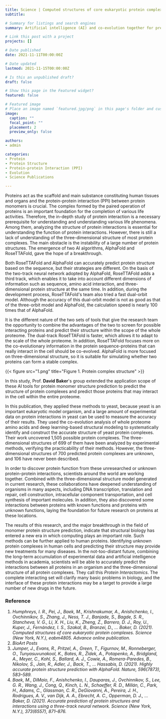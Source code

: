 ```yaml
---
title: Science | Computed structures of core eukaryotic protein complexes
subtitle: 

# Summary for listings and search engines
summary: Artificial intelligence (AI) and co-evolution together for predicting eukaryotic interacting proteins

# Link this post with a project
projects: []

# Date published
date: 2021-11-11T00:00:00Z

# Date updated
lastmod: 2021-11-15T00:00:00Z

# Is this an unpublished draft?
draft: false

# Show this page in the Featured widget?
featured: false

# Featured image
# Place an image named `featured.jpg/png` in this page's folder and customize its options here.
image:
  caption: ""
  focal_point: ""
  placement: 2
  preview_only: false

authors:
- admin

categories:
- Protein
- Protein Structure
- Protein-protein Interaction (PPI)
- Evolution
- Science Publications

---
```

Proteins act as the scaffold and main substance constituting human tissues and organs and the protein-protein interaction (PPI) between protein monomers is crucial. The complex formed by the paired operation of proteins is an important foundation for the completion of various life activities. Therefore, the in-depth study of protein interaction is a necessary prerequisite for understanding and understanding various life phenomena. Among them, analyzing the structure of protein interactions is essential for understanding the function of protein interactions. However, there is still a lack of understanding of the three-dimensional structure of most protein complexes. The main obstacle is the instability of a large number of protein structures. The emergence of two AI algorithms, AlphaFold and RoseTTAFold, gave the hope of a breakthrough.

Both RoseTTAFold and AlphaFold can accurately predict protein structure based on the sequence, but their strategies are different. On the basis of the two-track neural network adopted by AlphaFold, RoseTTAFold adds a third track, which enables it to take into account different dimensions of information such as sequence, amino acid interaction, and three-dimensional protein structure at the same time. In addition, during the development process, RoseTTAFold's team also tried a fast dual-orbit model. Although the accuracy of this dual-orbit model is not as good as that of the three-orbit model and AlphaFold, the calculation speed is nearly 100 times that of AlphaFold.

It is the different nature of the two sets of tools that give the research team the opportunity to combine the advantages of the two to screen for possible interacting proteins and predict their structure within the scope of the whole proteome. The dual-track RoseTTAFold is faster, which allows it to adapt to the scale of the whole proteome. In addition, RoseTTAFold focuses more on the co-evolutionary information in the protein sequence-proteins that can really interact in the cell should be co-evolved. AlphaFold is more focused on three-dimensional structure, so it is suitable for simulating whether two proteins can form a stable complex.

{{< figure src="1.png" title="Figure 1. Protein complex structure" >}}

In this study, Prof. **David Baker**'s group extended the application scope of these AI tools for protein monomer structure prediction to predict the structure of protein complexes and predict those proteins that may interact in the cell within the entire proteome.

In this publication, they applied these methods to yeast, because yeast is an important eukaryotic model organism, and a large amount of experimental data on protein interactions in yeast can be used to measure the accuracy of their results. They used the co-evolution analysis of whole proteome amino acids and deep learning-based structural modeling to systematically identify and construct the accurate structure of yeast protein complexes. Their work uncovered 1,505 possible protein complexes. The three-dimensional structures of 699 of them have been analyzed by experimental methods, verifying the practicability of their methods. However, the three-dimensional structures of 700 predicted protein complexes are unknown, and 106 have never been described.

In order to discover protein function from these unresearched or unknown protein-protein interactions, scientists around the world are working together. Combined with the three-dimensional structure model generated in current research, these collaborations have deepened understanding of organisms in many aspects, including DNA transcription, translation and repair, cell construction, intracellular component transportation, and cell synthesis of important molecules. In addition, they also discovered some interactions between proteins with known functions and proteins with unknown functions, laying the foundation for future research on proteins at these locations.

The results of this research, and the major breakthrough in the field of monomer protein structure prediction, indicate that structural biology has entered a new era in which computing plays an important role. Such methods can be further applied to human proteins. Identifying unknown protein complexes in human cells and predicting their structure may provide new treatments for many diseases. In the not-too-distant future, combining the long-term accumulation of experimental data and artificial intelligence methods in academia, scientists will be able to accurately predict the interactions between all proteins in an organism and the three-dimensional structure of all protein complexes. They call this _Protein Interactomics_. The complete interacting set will clarify many basic problems in biology, and the interface of these protein interactions may be a target to provide a large number of new drugs in the future.


  
### Reference

1.	_Humphreys, I. R., Pei, J., Baek, M., Krishnakumar, A., Anishchenko, I., Ovchinnikov, S., Zhang, J., Ness, T. J., Banjade, S., Bagde, S. R., Stancheva, V. G., Li, X. H., Liu, K., Zheng, Z., Barrero, D. J., Roy, U., Kuper, J., Fernández, I. S., Szakal, B., Branzei, D., … Baker, D. (2021). Computed structures of core eukaryotic protein complexes. Science (New York, N.Y.), eabm4805. Advance online publication._
2.	_BioArt Posts_
3.	_Jumper, J., Evans, R., Pritzel, A., Green, T., Figurnov, M., Ronneberger, O., Tunyasuvunakool, K., Bates, R., Žídek, A., Potapenko, A., Bridgland, A., Meyer, C., Kohl, S., Ballard, A. J., Cowie, A., Romera-Paredes, B., Nikolov, S., Jain, R., Adler, J., Back, T., … Hassabis, D. (2021). Highly accurate protein structure prediction with AlphaFold. Nature, 596(7873), 583–589._
4.	_Baek, M., DiMaio, F., Anishchenko, I., Dauparas, J., Ovchinnikov, S., Lee, G. R., Wang, J., Cong, Q., Kinch, L. N., Schaeffer, R. D., Millán, C., Park, H., Adams, C., Glassman, C. R., DeGiovanni, A., Pereira, J. H., Rodrigues, A. V., van Dijk, A. A., Ebrecht, A. C., Opperman, D. J., … Baker, D. (2021). Accurate prediction of protein structures and interactions using a three-track neural network. Science (New York, N.Y.), 373(6557), 871–876._
